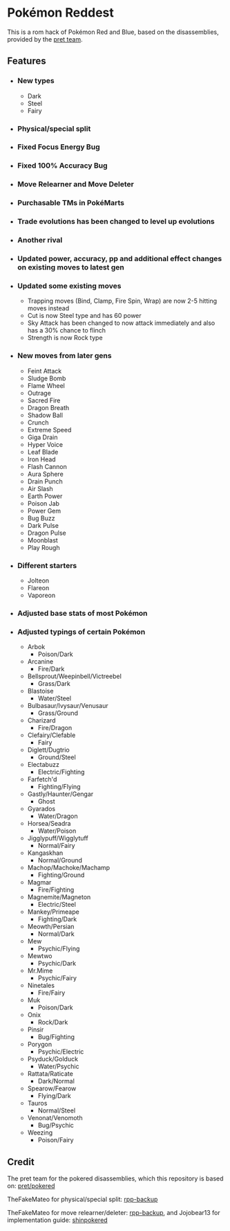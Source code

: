 # Pokémon Reddest

This is a rom hack of Pokémon Red and Blue, based on the disassemblies, provided by the [pret team](https://github.com/pret).

## Features

- ### New types
    - Dark
    - Steel
    - Fairy

- ### Physical/special split

- ### Fixed Focus Energy Bug

- ### Fixed 100% Accuracy Bug

- ### Move Relearner and Move Deleter

- ### Purchasable TMs in PokéMarts

- ### Trade evolutions has been changed to level up evolutions

- ### Another rival

- ### Updated power, accuracy, pp and additional effect changes on existing moves to latest gen
  
- ### Updated some existing moves 
    - Trapping moves (Bind, Clamp, Fire Spin, Wrap) are now 2-5 hitting moves instead
    - Cut is now Steel type and has 60 power
    - Sky Attack has been changed to now attack immediately and also has a 30% chance to flinch
    - Strength is now Rock type

- ### New moves from later gens
    - Feint Attack
    - Sludge Bomb
    - Flame Wheel
    - Outrage
    - Sacred Fire
    - Dragon Breath
    - Shadow Ball
    - Crunch
    - Extreme Speed
    - Giga Drain
    - Hyper Voice
    - Leaf Blade
    - Iron Head
    - Flash Cannon
    - Aura Sphere
    - Drain Punch
    - Air Slash
    - Earth Power
    - Poison Jab
    - Power Gem
    - Bug Buzz
    - Dark Pulse
    - Dragon Pulse
    - Moonblast
    - Play Rough

- ### Different starters
    - Jolteon
    - Flareon
    - Vaporeon

- ### Adjusted base stats of most Pokémon

- ### Adjusted typings of certain Pokémon
    -	Arbok
        - Poison/Dark
    -   Arcanine
        - Fire/Dark
    -   Bellsprout/Weepinbell/Victreebel
        - Grass/Dark
    -	Blastoise
        - Water/Steel
    -   Bulbasaur/Ivysaur/Venusaur
        - Grass/Ground
    -	Charizard
        - Fire/Dragon
    -	Clefairy/Clefable
        - Fairy
    -	Diglett/Dugtrio
        - Ground/Steel
    -   Electabuzz
        - Electric/Fighting
    -	Farfetch'd
        - Fighting/Flying
    -   Gastly/Haunter/Gengar
        - Ghost
    -	Gyarados
        - Water/Dragon
    -   Horsea/Seadra
        - Water/Poison
    -	Jigglypuff/Wigglytuff
        - Normal/Fairy
    -   Kangaskhan
        - Normal/Ground
    -   Machop/Machoke/Machamp
        - Fighting/Ground
    -   Magmar
        - Fire/Fighting
    -	Magnemite/Magneton
        - Electric/Steel
    -   Mankey/Primeape
        - Fighting/Dark
    -   Meowth/Persian
        - Normal/Dark
    -   Mew
        - Psychic/Flying
    -   Mewtwo
        - Psychic/Dark
    -	Mr.Mime
        - Psychic/Fairy
    -   Ninetales
        - Fire/Fairy
    -	Muk
        - Poison/Dark
    -   Onix
        - Rock/Dark
    -   Pinsir
        - Bug/Fighting
    -   Porygon
        - Psychic/Electric
    -	Psyduck/Golduck
        - Water/Psychic
    -   Rattata/Raticate
        - Dark/Normal
    -   Spearow/Fearow
        - Flying/Dark
    -   Tauros
        - Normal/Steel
    -   Venonat/Venomoth
        - Bug/Psychic
    -	Weezing
        - Poison/Fairy

## Credit
The pret team for the pokered disassemblies, which this repository is based on: [pret/pokered](https://github.com/pret/pokered)

TheFakeMateo for physical/special split: [rpp-backup](https://github.com/JustRegularLuna/rpp-backup)

TheFakeMateo for move relearner/deleter: [rpp-backup](https://github.com/JustRegularLuna/rpp-backup), and Jojobear13 for implementation guide: [shinpokered](https://github.com/jojobear13/shinpokered)